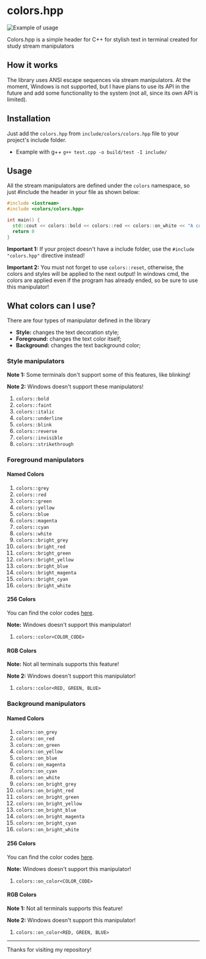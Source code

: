 
#  colors.hpp

![Example of usage](https://imgur.com/jIs5Vyf.png)


Colors.hpp is a simple header for C++ for stylish text in terminal created for study stream manipulators

## How it works

The library uses ANSI escape sequences via stream manipulators. At the moment, Windows is not supported, but I have plans to use its API in the future and add some functionality to the system (not all, since its own API is limited).

## Installation

Just add the `colors.hpp` from `include/colors/colors.hpp` file to your project's include folder.

- Example with g++
`g++ test.cpp -o build/test -I include/`

## Usage

All the stream manipulators are defined under the `colors` namespace, so just #include the header in your file as shown below:

```cpp
#include <iostream>
#include <colors/colors.hpp>

int main() {
  std::cout << colors::bold << colors::red << colors::on_white << "A coloful message!" << colors::reset << "\n";
  return 0
}
```
**Important 1:** If your project doesn't have a include folder, use the `#include "colors.hpp"` directive instead!

**Important 2:** You must not forget to use `colors::reset`, otherwise, the colors and styles will be applied to the next output! In windows cmd, the colors are applied even if the program has already ended, so be sure to use this manipulator!

## What colors can I use?

There are four types of manipulator defined in the library

-  **Style:** changes the text decoration style;
- **Foreground:** changes the text color itself;
-  **Background:** changes the text background color;

### Style manipulators
**Note 1:** Some terminals don't support some of this features, like blinking!

**Note 2:** Windows doesn't support these manipulators!
1. `colors::bold`
2. `colors::faint`
3. `colors::italic`
4. `colors::underline`
5. `colors::blink`
6. `colors::reverse`
7. `colors::invisible`
8. `colors::strikethrough`

### Foreground manipulators

#### Named Colors
1. `colors::grey`
2. `colors::red`
3. `colors::green`
4. `colors::yellow`
5. `colors::blue`
6. `colors::magenta`
7. `colors::cyan`
8. `colors::white`
9. `colors::bright_grey`
10. `colors::bright_red`
11. `colors::bright_green`
12. `colors::bright_yellow`
13. `colors::bright_blue`
14. `colors::bright_magenta`
15. `colors::bright_cyan`
16. `colors::bright_white`

#### 256 Colors
You can find the color codes [here](https://gist.github.com/fnky/458719343aabd01cfb17a3a4f7296797#256-colors).

**Note:** Windows doesn't support this manipulator!
1. `colors::color<COLOR_CODE>` 

#### RGB Colors
**Note:** Not all terminals supports this feature!

**Note 2:** Windows doesn't support this manipulator!
1. `colors::color<RED, GREEN, BLUE>`

### Background manipulators

#### Named Colors
1. `colors::on_grey`
2. `colors::on_red`
3. `colors::on_green`
4. `colors::on_yellow`
5. `colors::on_blue`
6. `colors::on_magenta`
7. `colors::on_cyan`
8. `colors::on_white`
9. `colors::on_bright_grey`
10. `colors::on_bright_red`
11. `colors::on_bright_green`
12. `colors::on_bright_yellow`
13. `colors::on_bright_blue`
14. `colors::on_bright_magenta`
15. `colors::on_bright_cyan`
16. `colors::on_bright_white`

#### 256 Colors
You can find the color codes [here](https://gist.github.com/fnky/458719343aabd01cfb17a3a4f7296797#256-colors).

**Note:** Windows doesn't support this manipulator!
1. `colors::on_color<COLOR_CODE>` 

#### RGB Colors
**Note 1:** Not all terminals supports this feature!

**Note 2:** Windows doesn't support this manipulator!
1. `colors::on_color<RED, GREEN, BLUE>`

-----

Thanks for visiting my repository!
